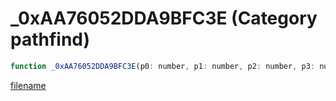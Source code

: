 # _0xAA76052DDA9BFC3E (Category pathfind)

```js
function _0xAA76052DDA9BFC3E(p0: number, p1: number, p2: number, p3: number, p4: number, p5: number, p6: number): void
```

[filename](_0xAA76052DDA9BFC3E_m.md ':include')